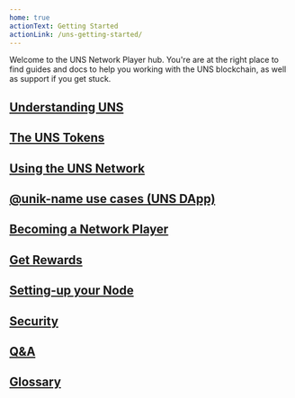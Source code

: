 ```yaml
---
home: true
actionText: Getting Started
actionLink: /uns-getting-started/
---
```


Welcome to the <span title="'Universal-Name-System'">UNS</span> Network Player hub. You're are at the right place to find guides and docs to help you working with the UNS blockchain, as well as support if you get stuck.

## [Understanding UNS](/uns-introduction/)

## [The UNS Tokens](/uns-tokens/)

## [Using the UNS Network](/uns-usethenetwork/)

## [@unik-name use cases (UNS DApp)](/uns-unikname/)

## [Becoming a Network Player](/uns-network-player/)

## [Get Rewards](/uns-rewarding/)

## [Setting-up your Node](/uns-setting-up-node/)

## [Security](/uns-security/)

## [Q&A](/uns-qna/)

## [Glossary](/uns-glossary/)

<Footer/>
